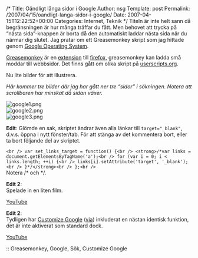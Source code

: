/*
 Title: Oändligt långa sidor i Google
 Author: nsg
 Template: post
 Permalink: /2007/04/15/oandligt-langa-sidor-i-google/
 Date: 2007-04-15T12:22:52+00:00
 Categories: Internet, Teknik
*/
Titeln är inte helt sann då begränsningen är hur många träffar du fått. Men behovet att trycka på &#8220;nästa sida&#8221;-knappen är borta då den automatiskt laddar nästa sida när du närmar dig slutet. Jag pratar om ett Greasemonkey skript som jag hittade genom [Google Operating System][1].

[Greasemonkey][2] är en [extension][3] till [firefox][4], greasemonkey kan ladda små moddar till webbsidor. Det finns gått om olika skript på [userscripts.org][5].

Nu lite bilder för att illustrera.

*Här kommer tre bilder där jag har gått ner tre &#8220;sidor&#8221; i sökningen. Notera att scrollbaren har minskat då sidan växer.*

<div class="middle">
  <img id="image391" src="http://junkpile.se/%7Es/wp/wp-content/uploads/2007/04/google1.png" alt="google1.png" /><br /> <img id="image392" src="http://junkpile.se/%7Es/wp/wp-content/uploads/2007/04/google2.png" alt="google2.png" /><br /> <img id="image393" src="http://junkpile.se/%7Es/wp/wp-content/uploads/2007/04/google3.png" alt="google3.png" />
</div>

**Edit**: Glömde en sak, skriptet ändrar även alla länkar till `target="_blank"`, d.v.s. öppna i nytt fönster/tab. För att stänga av det kommentera bort, eller ta bort följande del av skriptet.

`<br />
var set_links_target = function() {<br />
    <strong>/*var links = document.getElementsByTagName('a');<br />
    for (var i = 0; i < links.length; ++i) {<br />
        links[i].setAttribute('target', '_blank');<br />
    }*/</strong><br />
  };<br />
`  
Notera /\* och \*/.

**Edit 2**:  
Spelade in en liten film.

  
[YouTube][6]

**Edit 2**:  
Tydligen har [Customize Google][7] ([via][8]) inkluderat en nästan identisk funktion, det är inte aktiverat som standard dock.

  
[YouTube][9]

:: Greasemonkey, Google, Sök, Customize Google

<small></small>

 [1]: http://googlesystem.blogspot.com/2007/04/infinite-scrolling-in-google-search.html
 [2]: http://www.greasespot.net/
 [3]: https://addons.mozilla.org/en-US/firefox/browse/type:1
 [4]: http://www.mozilla.com/en-US/firefox/
 [5]: http://userscripts.org/
 [6]: http://www.youtube.com/watch?v=BgKDsP_ETVE
 [7]: http://www.customizegoogle.com/
 [8]: http://googlesystem.blogspot.com/2007/04/customize-google-adds-infinite.html
 [9]: http://www.youtube.com/watch?v=HSQBXrRY-iY